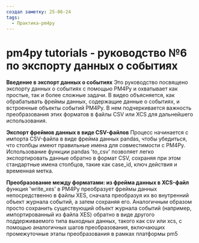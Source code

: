 ```yaml
---
создал заметку: 25-06-24
tags:
  - Практика-pm4py
---
```

# pm4py tutorials - руководство №6 по экспорту данных о событиях

**Введение в экспорт данных о событиях** Это руководство посвящено экспорту данных о событиях с помощью PM4Py и охватывает как простые, так и более сложные задачи. В видео объясняется, как обрабатывать фреймы данных, содержащие данные о событиях, и встроенные объекты событий PM4Py. В нем подчеркивается важность преобразования этих форматов в файлы CSV или XCS для дальнейшего использования.

**Экспорт фреймов данных в виде CSV-файлов** Процесс начинается с импорта CSV-файла в виде фрейма данных pandas, чтобы убедиться, что столбцы имеют правильные имена для совместимости с PM4Py. Использование функции pandas 'to_csv' позволяет легко экспортировать данные обратно в формат CSV, сохраняя при этом стандартные имена столбцов, такие как case_id, ключ действия и временная метка.

**Преобразование между форматами: из фрейма данных в XCS-файл** функция 'write_xes' в PM4Py преобразует фреймы данных непосредственно в файлы XES, сначала преобразуя их во внутренний объект журнала событий, а затем сохраняя его. Аналогичным образом просто сохранить существующий объект журнала событий (например, импортированный из файла XES) обратно в виде другого поддерживаемого типа выходных данных, такого как csv или xcs, с помощью аналогичных шагов преобразования, включающих промежуточные этапы преобразования в рамках платформы pm5